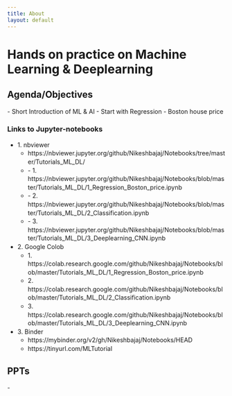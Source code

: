 ```yaml
---
title: About
layout: default
---
```


<!--# {{ page.title }}-->
# Hands on practice on Machine Learning & Deeplearning


<div id="index-grid-half" class="section group">
<h2 style="text-align:left;">Agenda/Objectives</h2>
 - Short Introduction of ML & AI
 - Start with Regression - Boston house price
<h3 style="text-align:left;">
<h3 style="text-align:left;"> Links to Jupyter-notebooks</h3>
<ul class="simple" style="line-height:1.4;">
  <li>1. nbviewer
    <ul class="simple">
    <li>https://nbviewer.jupyter.org/github/Nikeshbajaj/Notebooks/tree/master/Tutorials_ML_DL/</li>
    <li>- 1. https://nbviewer.jupyter.org/github/Nikeshbajaj/Notebooks/blob/master/Tutorials_ML_DL/1_Regression_Boston_price.ipynb</li>
    <li>- 2. https://nbviewer.jupyter.org/github/Nikeshbajaj/Notebooks/blob/master/Tutorials_ML_DL/2_Classification.ipynb</li>
    <li>- 3. https://nbviewer.jupyter.org/github/Nikeshbajaj/Notebooks/blob/master/Tutorials_ML_DL/3_Deeplearning_CNN.ipynb</li>
    </ul></li>
  <li>2. Google Colob
    <ul class="simple">
    <li>1. https://colab.research.google.com/github/Nikeshbajaj/Notebooks/blob/master/Tutorials_ML_DL/1_Regression_Boston_price.ipynb</li>
    <li>2. https://colab.research.google.com/github/Nikeshbajaj/Notebooks/blob/master/Tutorials_ML_DL/2_Classification.ipynb</li>
    <li>3. https://colab.research.google.com/github/Nikeshbajaj/Notebooks/blob/master/Tutorials_ML_DL/3_Deeplearning_CNN.ipynb</li>
     </ul>
  </li>
  <li>3. Binder
    <ul class="simple">
    <li>https://mybinder.org/v2/gh/Nikeshbajaj/Notebooks/HEAD</li>
    <li>https://tinyurl.com/MLTutorial</li>
    </ul></li>
</ul>
</h3>
</div>

<h2 style="text-align:left;">PPTs</h2>
 - 

<!--

## Agenda
 - Short Introduction of ML & AI
 - Start with Regression - Boston house price


## Links to Jupyter-notebooks
## 1. nbviewer
-  https://nbviewer.jupyter.org/github/Nikeshbajaj/Notebooks/tree/master/Tutorials_ML_DL/
  -  1. https://nbviewer.jupyter.org/github/Nikeshbajaj/Notebooks/blob/master/Tutorials_ML_DL/1_Regression_Boston_price.ipynb
  -  2. https://nbviewer.jupyter.org/github/Nikeshbajaj/Notebooks/blob/master/Tutorials_ML_DL/2_Classification.ipynb
  -  3. https://nbviewer.jupyter.org/github/Nikeshbajaj/Notebooks/blob/master/Tutorials_ML_DL/3_Deeplearning_CNN.ipynb

## 2. Google Colob
  - 1. https://colab.research.google.com/github/Nikeshbajaj/Notebooks/blob/master/Tutorials_ML_DL/1_Regression_Boston_price.ipynb
  - 2. https://colab.research.google.com/github/Nikeshbajaj/Notebooks/blob/master/Tutorials_ML_DL/2_Classification.ipynb
  - 3. https://colab.research.google.com/github/Nikeshbajaj/Notebooks/blob/master/Tutorials_ML_DL/3_Deeplearning_CNN.ipynb

## 3. Binder
  - https://mybinder.org/v2/gh/Nikeshbajaj/Notebooks/HEAD
  - or 
  - https://tinyurl.com/MLTutorial


-->

